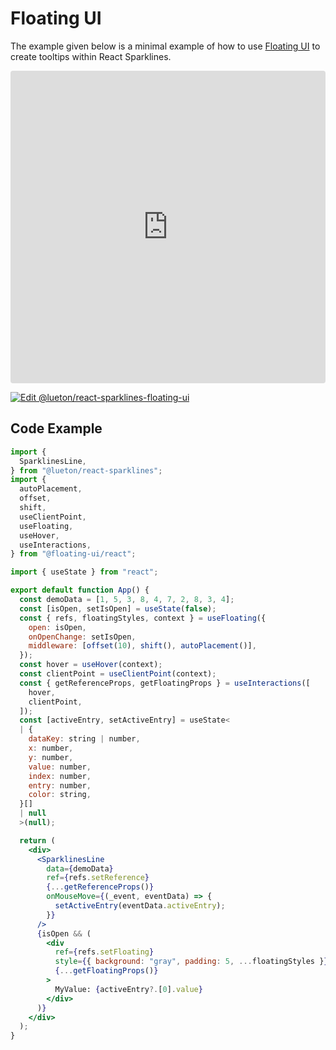 # Floating UI

The example given below is a minimal example of how to use [Floating UI](https://floating-ui.com/) to create tooltips within React Sparklines.

<iframe src="https://codesandbox.io/embed/hfrntk?view=preview&module=%2Fsrc%2FApp.tsx"
style="width:100%; height: 500px; border:0; border-radius: 4px; overflow:hidden;"
title="@lueton/react-sparklines-floating-ui"
allow="accelerometer; ambient-light-sensor; camera; encrypted-media; geolocation; gyroscope; hid; microphone; midi; payment; usb; vr; xr-spatial-tracking"
sandbox="allow-forms allow-modals allow-popups allow-presentation allow-same-origin allow-scripts"
></iframe>

[![Edit @lueton/react-sparklines-floating-ui](https://codesandbox.io/static/img/play-codesandbox.svg)](https://codesandbox.io/p/sandbox/lueton-react-sparklines-floating-ui-hfrntk?file=%2Fsrc%2FApp.tsx%3A41%2C40)

## Code Example

```jsx
import {
  SparklinesLine,
} from "@lueton/react-sparklines";
import {
  autoPlacement,
  offset,
  shift,
  useClientPoint,
  useFloating,
  useHover,
  useInteractions,
} from "@floating-ui/react";

import { useState } from "react";

export default function App() {
  const demoData = [1, 5, 3, 8, 4, 7, 2, 8, 3, 4];
  const [isOpen, setIsOpen] = useState(false);
  const { refs, floatingStyles, context } = useFloating({
    open: isOpen,
    onOpenChange: setIsOpen,
    middleware: [offset(10), shift(), autoPlacement()],
  });
  const hover = useHover(context);
  const clientPoint = useClientPoint(context);
  const { getReferenceProps, getFloatingProps } = useInteractions([
    hover,
    clientPoint,
  ]);
  const [activeEntry, setActiveEntry] = useState<
  | {
    dataKey: string | number,
    x: number,
    y: number,
    value: number,
    index: number,
    entry: number,
    color: string,
  }[]
  | null
  >(null);

  return (
    <div>
      <SparklinesLine
        data={demoData}
        ref={refs.setReference}
        {...getReferenceProps()}
        onMouseMove={(_event, eventData) => {
          setActiveEntry(eventData.activeEntry);
        }}
      />
      {isOpen && (
        <div
          ref={refs.setFloating}
          style={{ background: "gray", padding: 5, ...floatingStyles }}
          {...getFloatingProps()}
        >
          MyValue: {activeEntry?.[0].value}
        </div>
      )}
    </div>
  );
}

```